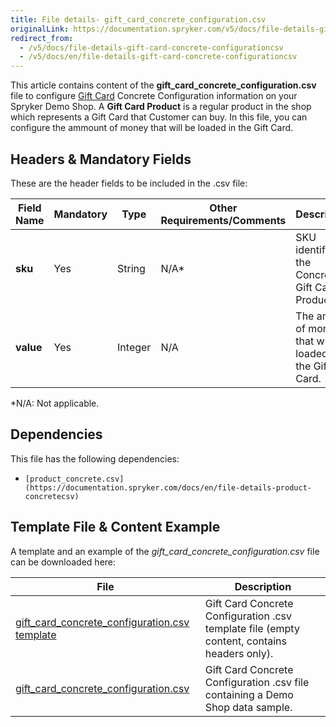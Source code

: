 ```yaml
---
title: File details- gift_card_concrete_configuration.csv
originalLink: https://documentation.spryker.com/v5/docs/file-details-gift-card-concrete-configurationcsv
redirect_from:
  - /v5/docs/file-details-gift-card-concrete-configurationcsv
  - /v5/docs/en/file-details-gift-card-concrete-configurationcsv
---
```


This article contains content of the **gift_card_concrete_configuration.csv** file to configure [Gift Card](https://documentation.spryker.com/docs/en/gift-cards) Concrete Configuration information on your Spryker Demo Shop. A **Gift Card Product** is a regular product in the shop which represents a Gift Card that Customer can buy. In this file,  you can configure the ammount of money that will be loaded in the Gift Card.

## Headers & Mandatory Fields 
These are the header fields to be included in the .csv file:

| Field Name | Mandatory | Type | Other Requirements/Comments | Description |
| --- | --- | --- | --- | --- |
| **sku** | Yes | String |N/A* | SKU identifier of the Concrete Gift Card Product. |
| **value** | Yes | Integer |N/A |The amount of money that will be loaded in the Gift Card.  |
*N/A: Not applicable.

## Dependencies

This file has the following dependencies:
*     [product_concrete.csv](https://documentation.spryker.com/docs/en/file-details-product-concretecsv)

## Template File & Content Example
A template and an example of the *gift_card_concrete_configuration.csv*  file can be downloaded here:

| File | Description |
| --- | --- |
| [gift_card_concrete_configuration.csv template]() | Gift Card Concrete Configuration .csv template file (empty content, contains headers only). |
| [gift_card_concrete_configuration.csv]() | Gift Card Concrete Configuration .csv file containing a Demo Shop data sample. |
